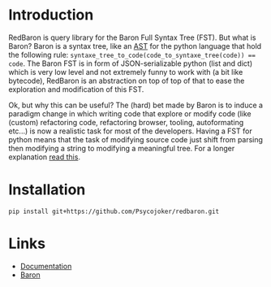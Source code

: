 Introduction
============

RedBaron is query library for the Baron Full Syntax Tree (FST). But what is
Baron? Baron is a syntax tree, like an
[AST](https://en.wikipedia.org/wiki/Abstract_syntax_tree) for the python
language that hold the following rule:
<code>syntaxe_tree_to_code(code_to_syntaxe_tree(code)) == code</code>. The
Baron FST is in form of JSON-serializable python (list and dict) which is very
low level and not extremely funny to work with (a bit like bytecode), RedBaron
is an abstraction on top of top of that to ease the exploration and
modification of this FST.

Ok, but why this can be useful? The (hard) bet made by Baron is to induce a
paradigm change in which writing code that explore or modify code (like
(custom) refactoring code, refactoring browser, tooling, autoformating etc...)
is now a realistic task for most of the developers. Having a FST for python
means that the task of modifying source code just shift from parsing then
modifying a string to modifying a meaningful tree. For a longer explanation
[read this](https://redbaron.readthedocs.org/en/latest/why.html).

Installation
============

    pip install git+https://github.com/Psycojoker/redbaron.git

Links
=====

* [Documentation](https://redbaron.readthedocs.org)
* [Baron](https://github.com/Psycojoker/baron)
